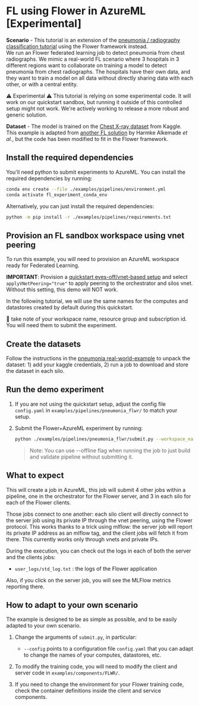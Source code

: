 # FL using Flower in AzureML [Experimental]

**Scenario** - This tutorial is an extension of the [pneumonia / radiography classification tutorial](../real-world-examples/pneumonia.md) using the Flower framework instead.  
We run an Flower federated learning job to detect pneumonia from chest radiographs. We mimic a real-world FL scenario where 3 hospitals in 3 different regions want to collaborate on training a model to detect pneumonia from chest radiographs. The hospitals have their own data, and they want to train a model on all data without directly sharing data with each other, or with a central entity.  

:warning: Experimental :warning: This tutorial is relying on some experimental code. It will work on our quickstart sandbox, but running it outside of this controlled setup might not work. We're actively working to release a more robust and generic solution.

**Dataset** - The model is trained on the [Chest X-ray dataset](https://www.kaggle.com/datasets/paultimothymooney/chest-xray-pneumonia) from Kaggle. This example is adapted from [another FL solution](https://github.com/Azure/medical-imaging/tree/main/federated-learning) by Harmke Alkemade _et al._, but the code has been modified to fit in the Flower framework.

## Install the required dependencies

You'll need python to submit experiments to AzureML. You can install the required dependencies by running:

```bash
conda env create --file ./examples/pipelines/environment.yml
conda activate fl_experiment_conda_env
```

Alternatively, you can just install the required dependencies:

```bash
python -m pip install -r ./examples/pipelines/requirements.txt
```

## Provision an FL sandbox workspace using vnet peering

To run this example, you will need to provision an AzureML workspace ready for Federated Learning.

**IMPORTANT**: Provision a [quickstart eyes-off/vnet-based setup](../quickstart.md) and select `applyVNetPeering="true"` to apply peering to the orchestrator and silos vnet. Without this setting, this demo will NOT work.

In the following tutorial, we will use the same names for the computes and datastores created by default during this quickstart.

:notebook: take note of your workspace name, resource group and subscription id. You will need them to submit the experiment.

## Create the datasets

Follow the instructions in the [pneumonia real-world-example](../real-world-examples/pneumonia.md) to unpack the dataset: 1) add your kaggle credentials, 2) run a job to download and store the dataset in each silo.

## Run the demo experiment

1. If you are not using the quickstart setup, adjust the config file `config.yaml` in `examples/pipelines/pneumonia_flwr/` to match your setup.

2. Submit the Flower+AzureML experiment by running:

   ```bash
   python ./examples/pipelines/pneumonia_flwr/submit.py --workspace_name "<workspace-name>" --resource_group "<resource-group-name>" --subscription_id "<subscription-id>"
   ```

   > Note: You can use --offline flag when running the job to just build and validate pipeline without submitting it.

## What to expect

This will create a job in AzureML, this job will submit 4 other jobs within a pipeline, one in the orchestrator for the Flower server, and 3 in each silo for each of the Flower clients.

Those jobs connect to one another: each silo client will directly connect to the server job using its private IP through the vnet peering, using the Flower protocol. This works thanks to a trick using mlflow: the server job will report its private IP address as an mlflow tag, and the client jobs will fetch it from there. This currently works only through vnets and private IPs.

During the execution, you can check out the logs in each of both the server and the clients jobs:
- `user_logs/std_log.txt` : the logs of the Flower application

Also, if you click on the server job, you will see the MLFlow metrics reporting there.

## How to adapt to your own scenario

The example is designed to be as simple as possible, and to be easily adapted to your own scenario.

1. Change the arguments of `submit.py`, in particular:

    - `--config` points to a configuration file `config.yaml` that you can adapt to change the names of your computes, datastores, etc.

2. To modify the training code, you will need to modify the client and server code in `examples/components/FLWR/`.

3. If you need to change the environment for your Flower training code, check the container definitions inside the client and service components.

